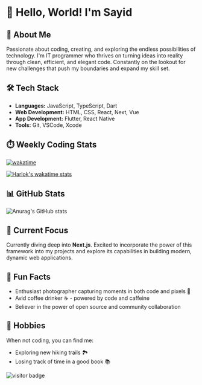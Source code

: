 <!---
sidr16/sidr16 is a ✨ special ✨ repository because its `README.md` (this file) appears on your GitHub profile.
You can click the Preview link to take a look at your changes.
--->

# 👋 Hello, World! I'm Sayid

## 🚀 About Me

Passionate about coding, creating, and exploring the endless possibilities of technology. I'm IT programmer who thrives on turning ideas into reality through clean, efficient, and elegant code. Constantly on the lookout for new challenges that push my boundaries and expand my skill set.

## 🛠️ Tech Stack

- **Languages:** JavaScript, TypeScript, Dart
- **Web Development:** HTML, CSS, React, Next, Vue
- **App Development:** Flutter, React Native
- **Tools:** Git, VSCode, Xcode

## ⏱️ Weekly Coding Stats

[![wakatime](https://wakatime.com/badge/user/4d3b6291-3912-4162-8f94-f4bcd405e6d4.svg)](https://wakatime.com/@4d3b6291-3912-4162-8f94-f4bcd405e6d4)

[![Harlok's wakatime stats](https://github-readme-stats.vercel.app/api/wakatime?username=Sidko&langs_count=5)](https://github.com/anuraghazra/github-readme-stats&show_icons=true)

## 📊 GitHub Stats

![Anurag's GitHub stats](https://github-readme-stats-j05el383g.vercel.app/api/?username=sidr16&count_private=true&include_all_commits=true&theme=github_dark&show_icons=true&&hide=stars,issues,)

## 🌱 Current Focus

Currently diving deep into **Next.js**. Excited to incorporate the power of this framework into my projects and explore its capabilities in building modern, dynamic web applications.

<!--## 🌐 Connect with Me

Let's discuss tech, share ideas, or collaborate on cool projects! Connect with me on:

- [LinkedIn](https://www.linkedin.com/in/yourusername)
- [Twitter](https://twitter.com/yourusername)
- [Personal Website](https://www.yourwebsite.com)
-->
## 🌈 Fun Facts

- Enthusiast photographer capturing moments in both code and pixels 📸
- Avid coffee drinker ☕ - powered by code and caffeine
- Believer in the power of open source and community collaboration

## 🚴 Hobbies

When not coding, you can find me:
- Exploring new hiking trails 🏞️
- Losing track of time in a good book 📚

![visitor badge](https://visitor-badge.lithub.cc/badge?page_id=sidr16.visitor-badge&left_text=My%20Page%20Visitors)

<!--
[![Top Langs](https://github-readme-stats.vercel.app/api/top-langs/?username=sidr16&layout=compact&theme=github_dark)](https://github.com/anuraghazra/github-readme-stats)
-->
